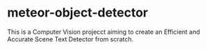 # meteor-object-detector

This is a Computer Vision projecct aiming to create an Efficient and Accurate Scene Text Detector from scratch.





